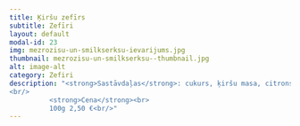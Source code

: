 ```yaml
---
title: Ķiršu zefīrs
subtitle: Zefīri
layout: default
modal-id: 23
img: mezrozisu-un-smilkserksu-ievarijums.jpg
thumbnail: mezrozisu-un-smilkserksu--thumbnail.jpg
alt: image-alt
category: Zefiri
description: "<strong>Sastāvdaļas</strong>: cukurs, ķiršu masa, citronskābe.<br/>
<br/>
          <strong>Cena</strong><br>
          100g 2,50 €<br/>"
---
```

